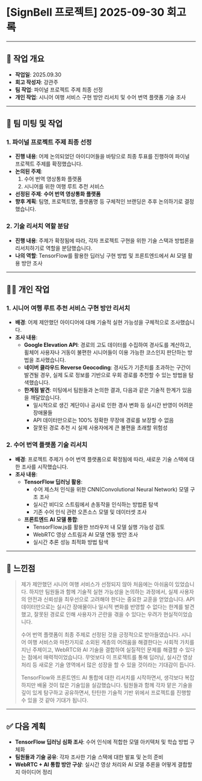 # [SignBell 프로젝트] 2025-09-30 회고록

---

## 📝 작업 개요

* **작업일**: 2025.09.30
* **회고 작성자**: 강관주
* **팀 작업**: 파이널 프로젝트 주제 최종 선정
* **개인 작업**: 시니어 여행 서비스 구현 방안 리서치 및 수어 번역 플랫폼 기술 조사

---

## 👥 팀 미팅 및 작업

### 1. 파이널 프로젝트 주제 최종 선정

-   **진행 내용**: 어제 논의되었던 아이디어들을 바탕으로 최종 투표를 진행하여 파이널 프로젝트 주제를 확정했습니다.
-   **논의된 주제**:
    1.  수어 번역 영상통화 플랫폼
    2.  시니어를 위한 여행 루트 추천 서비스
-   **선정된 주제**: **수어 번역 영상통화 플랫폼**
-   **향후 계획**: 팀명, 프로젝트명, 플랫폼명 등 구체적인 브랜딩은 추후 논의하기로 결정했습니다.

### 2. 기술 리서치 역할 분담

-   **진행 내용**: 주제가 확정됨에 따라, 각자 프로젝트 구현을 위한 기술 스택과 방법론을 리서치하기로 역할을 분담했습니다.
-   **나의 역할**: TensorFlow를 활용한 딥러닝 구현 방법 및 프론트엔드에서 AI 모델 활용 방안 조사

---

## 👨‍💻 개인 작업

### 1. 시니어 여행 루트 추천 서비스 구현 방안 리서치

-   **배경**: 어제 제안했던 아이디어에 대해 기술적 실현 가능성을 구체적으로 조사했습니다.
-   **조사 내용**:
    * **Google Elevation API**: 경로의 고도 데이터를 수집하여 경사도를 계산하고, 휠체어 사용자나 거동이 불편한 시니어들이 이용 가능한 코스인지 판단하는 방법을 조사했습니다.
    * **네이버 클라우드 Reverse Geocoding**: 경사도가 기준치를 초과하는 구간이 발견될 경우, 실제 도로 정보를 기반으로 우회 경로를 추천할 수 있는 방법을 탐색했습니다.
    * **한계점 발견**: 미팅에서 팀원들과 논의한 결과, 다음과 같은 기술적 한계가 있음을 깨달았습니다.
        - 일시적으로 생긴 계단이나 공사로 인한 경사 변화 등 실시간 반영이 어려운 장애물들
        - API 데이터만으로는 100% 정확한 무장애 경로를 보장할 수 없음
        - 잘못된 경로 추천 시 실제 사용자에게 큰 불편을 초래할 위험성

### 2. 수어 번역 플랫폼 기술 리서치

-   **배경**: 프로젝트 주제가 수어 번역 플랫폼으로 확정됨에 따라, 새로운 기술 스택에 대한 조사를 시작했습니다.
-   **조사 내용**:
    * **TensorFlow 딥러닝 활용**:
        - 수어 제스처 인식을 위한 CNN(Convolutional Neural Network) 모델 구조 조사
        - 실시간 비디오 스트림에서 손동작을 인식하는 방법론 탐색
        - 기존 수어 인식 관련 오픈소스 모델 및 데이터셋 조사
    * **프론트엔드 AI 모델 통합**:
        - TensorFlow.js를 활용한 브라우저 내 모델 실행 가능성 검토
        - WebRTC 영상 스트림과 AI 모델 연동 방안 조사
        - 실시간 추론 성능 최적화 방법 탐색

---

## 🤔 느낀점

> 제가 제안했던 시니어 여행 서비스가 선정되지 않아 처음에는 아쉬움이 있었습니다. 하지만 팀원들과 함께 기술적 실현 가능성을 논의하는 과정에서, 실제 사용자의 안전과 신뢰성을 최우선으로 고려해야 한다는 중요한 교훈을 얻었습니다. API 데이터만으로는 실시간 장애물이나 일시적 변화를 반영할 수 없다는 한계를 발견했고, 잘못된 경로로 인해 사용자가 곤란을 겪을 수 있다는 우려가 현실적이었습니다.
>
> 수어 번역 플랫폼이 최종 주제로 선정된 것을 긍정적으로 받아들였습니다. 시니어 여행 서비스와 마찬가지로 소외된 계층의 어려움을 해결한다는 사회적 가치를 지닌 주제이고, WebRTC와 AI 기술을 결합하여 실질적인 문제를 해결할 수 있다는 점에서 매력적이었습니다. 무엇보다 이 프로젝트를 통해 딥러닝, 실시간 영상 처리 등 새로운 기술 영역에서 많은 성장을 할 수 있을 것이라는 기대감이 듭니다.
>
> TensorFlow와 프론트엔드 AI 통합에 대한 리서치를 시작하면서, 생각보다 복잡하지만 배울 것이 많은 기술임을 실감했습니다. 팀원들과 함께 각자 맡은 기술을 깊이 있게 탐구하고 공유하면서, 탄탄한 기술적 기반 위에서 프로젝트를 진행할 수 있을 것 같아 기대가 됩니다.

---

## ✅ 다음 계획

-   **TensorFlow 딥러닝 심화 조사**: 수어 인식에 적합한 모델 아키텍처 및 학습 방법 구체화
-   **팀원들과 기술 공유**: 각자 조사한 기술 스택에 대한 발표 및 논의 준비
-   **WebRTC + AI 통합 방안 구상**: 실시간 영상 처리와 AI 모델 추론을 어떻게 결합할지 아이디어 정리